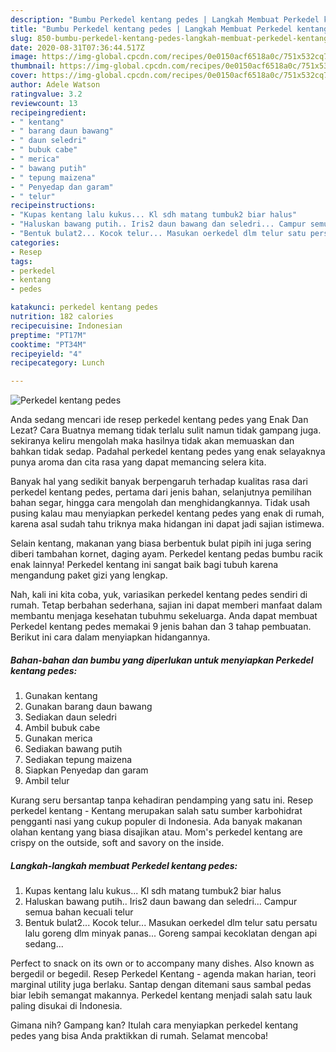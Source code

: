 ```yaml
---
description: "Bumbu Perkedel kentang pedes | Langkah Membuat Perkedel kentang pedes Yang Bikin Ngiler"
title: "Bumbu Perkedel kentang pedes | Langkah Membuat Perkedel kentang pedes Yang Bikin Ngiler"
slug: 850-bumbu-perkedel-kentang-pedes-langkah-membuat-perkedel-kentang-pedes-yang-bikin-ngiler
date: 2020-08-31T07:36:44.517Z
image: https://img-global.cpcdn.com/recipes/0e0150acf6518a0c/751x532cq70/perkedel-kentang-pedes-foto-resep-utama.jpg
thumbnail: https://img-global.cpcdn.com/recipes/0e0150acf6518a0c/751x532cq70/perkedel-kentang-pedes-foto-resep-utama.jpg
cover: https://img-global.cpcdn.com/recipes/0e0150acf6518a0c/751x532cq70/perkedel-kentang-pedes-foto-resep-utama.jpg
author: Adele Watson
ratingvalue: 3.2
reviewcount: 13
recipeingredient:
- " kentang"
- " barang daun bawang"
- " daun seledri"
- " bubuk cabe"
- " merica"
- " bawang putih"
- " tepung maizena"
- " Penyedap dan garam"
- " telur"
recipeinstructions:
- "Kupas kentang lalu kukus... Kl sdh matang tumbuk2 biar halus"
- "Haluskan bawang putih.. Iris2 daun bawang dan seledri... Campur semua bahan kecuali telur"
- "Bentuk bulat2... Kocok telur... Masukan oerkedel dlm telur satu persatu lalu goreng dlm minyak panas... Goreng sampai kecoklatan dengan api sedang..."
categories:
- Resep
tags:
- perkedel
- kentang
- pedes

katakunci: perkedel kentang pedes 
nutrition: 182 calories
recipecuisine: Indonesian
preptime: "PT17M"
cooktime: "PT34M"
recipeyield: "4"
recipecategory: Lunch

---
```



![Perkedel kentang pedes](https://img-global.cpcdn.com/recipes/0e0150acf6518a0c/751x532cq70/perkedel-kentang-pedes-foto-resep-utama.jpg)

Anda sedang mencari ide resep perkedel kentang pedes yang Enak Dan Lezat? Cara Buatnya memang tidak terlalu sulit namun tidak gampang juga. sekiranya keliru mengolah maka hasilnya tidak akan memuaskan dan bahkan tidak sedap. Padahal perkedel kentang pedes yang enak selayaknya punya aroma dan cita rasa yang dapat memancing selera kita.

Banyak hal yang sedikit banyak berpengaruh terhadap kualitas rasa dari perkedel kentang pedes, pertama dari jenis bahan, selanjutnya pemilihan bahan segar, hingga cara mengolah dan menghidangkannya. Tidak usah pusing kalau mau menyiapkan perkedel kentang pedes yang enak di rumah, karena asal sudah tahu triknya maka hidangan ini dapat jadi sajian istimewa.

Selain kentang, makanan yang biasa berbentuk bulat pipih ini juga sering diberi tambahan kornet, daging ayam. Perkedel kentang pedas bumbu racik enak lainnya! Perkedel kentang ini sangat baik bagi tubuh karena mengandung paket gizi yang lengkap.


Nah, kali ini kita coba, yuk, variasikan perkedel kentang pedes sendiri di rumah. Tetap berbahan sederhana, sajian ini dapat memberi manfaat dalam membantu menjaga kesehatan tubuhmu sekeluarga. Anda dapat membuat Perkedel kentang pedes memakai 9 jenis bahan dan 3 tahap pembuatan. Berikut ini cara dalam menyiapkan hidangannya.

<!--inarticleads1-->

##### Bahan-bahan dan bumbu yang diperlukan untuk menyiapkan Perkedel kentang pedes:

1. Gunakan  kentang
1. Gunakan  barang daun bawang
1. Sediakan  daun seledri
1. Ambil  bubuk cabe
1. Gunakan  merica
1. Sediakan  bawang putih
1. Sediakan  tepung maizena
1. Siapkan  Penyedap dan garam
1. Ambil  telur


Kurang seru bersantap tanpa kehadiran pendamping yang satu ini. Resep perkedel kentang - Kentang merupakan salah satu sumber karbohidrat pengganti nasi yang cukup populer di Indonesia. Ada banyak makanan olahan kentang yang biasa disajikan atau. Mom&#39;s perkedel kentang are crispy on the outside, soft and savory on the inside. 

<!--inarticleads2-->

##### Langkah-langkah membuat Perkedel kentang pedes:

1. Kupas kentang lalu kukus... Kl sdh matang tumbuk2 biar halus
1. Haluskan bawang putih.. Iris2 daun bawang dan seledri... Campur semua bahan kecuali telur
1. Bentuk bulat2... Kocok telur... Masukan oerkedel dlm telur satu persatu lalu goreng dlm minyak panas... Goreng sampai kecoklatan dengan api sedang...


Perfect to snack on its own or to accompany many dishes. Also known as bergedil or begedil. Resep Perkedel Kentang - agenda makan harian, teori marginal utility juga berlaku. Santap dengan ditemani saus sambal pedas biar lebih semangat makannya. Perkedel kentang menjadi salah satu lauk paling disukai di Indonesia. 

Gimana nih? Gampang kan? Itulah cara menyiapkan perkedel kentang pedes yang bisa Anda praktikkan di rumah. Selamat mencoba!
